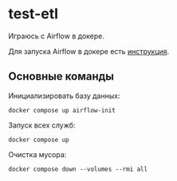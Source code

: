 # test-etl
Играюсь с Airflow в докере.

Для запуска Airflow в докере есть [инструкция](https://airflow.apache.org/docs/apache-airflow/stable/howto/docker-compose/index.html).

## Основные команды
Инициализировать базу данных:
```
docker compose up airflow-init
```
Запуск всех служб:
```
docker compose up
```
Очистка мусора:
```
docker compose down --volumes --rmi all
```